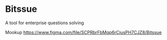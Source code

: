 # Bitssue
A tool for enterprise questions solving

Mookup
https://www.figma.com/file/SCPRbrFbMqp6rCiusPH7CJZ8/Bitssue
